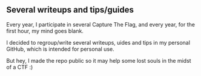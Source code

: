 ## Several writeups and tips/guides

Every year, I participate in several Capture The Flag, and every year, for the first hour, my mind goes blank.

I decided to regroup/write several writeups, uides and tips in my personal GitHub, which is intended for personal use.

But hey, I made the repo public so it may help some lost souls in the midst of a CTF :)
